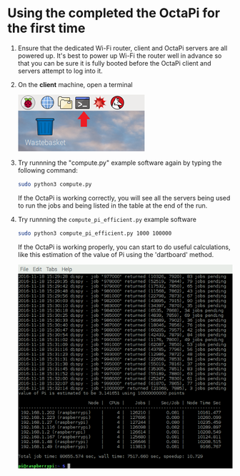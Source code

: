 # Using the completed the OctaPi for the first time

1. Ensure that the dedicated Wi-Fi router, client and OctaPi servers are all powered up. It's best to power up Wi-Fi the router well in advance so that you can be sure it is fully booted before the OctaPi client and servers attempt to log into it.

1. On the **client** machine, open a terminal

    ![Open a terminal](images/terminal.png)

1. Try runnning the "compute.py" example software again by typing the following command:

    ```bash
    sudo python3 compute.py
    ```

    If the OctaPi is working correctly, you will see all the servers being used to run the jobs and being listed in the table at the end of the run.


1. Try runnning the `compute_pi_efficient.py` example software


    ```bash
    sudo python3 compute_pi_efficient.py 1000 100000
    ```

    If the OctaPi is working properly, you can start to do useful calculations, like this estimation of the value of Pi using the 'dartboard' method.

    ![Pi calculation on OctaPi](images/octapi-screenshot.png)
